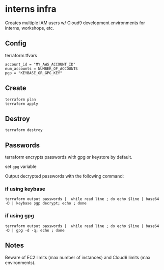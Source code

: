 # interns infra

Creates multiple IAM users w/ Cloud9 development environments for interns, workshops, etc.

## Config

terraform.tfvars

```HCL
account_id = "MY_AWS_ACCOUNT_ID"
num_accounts = NUMBER_OF_ACCOUNTS
pgp = "KEYBASE_OR_GPG_KEY"
```

## Create

```
terraform plan
terraform apply
```

## Destroy

```
terraform destroy
```


## Passwords

terraform encrypts passwords with gpg or keystore by default.

set `gpg` variable

Output decrypted passwords with the following command:

### if using keybase
```
terraform output passwords |  while read line ; do echo $line | base64 -D | keybase pgp decrypt; echo ; done
```
### if using gpg
```
terraform output passwords |  while read line ; do echo $line | base64 -D | gpg -d -q; echo ; done
```

## Notes

Beware of EC2 limits (max number of instances) and Cloud9 limits (max environments).
